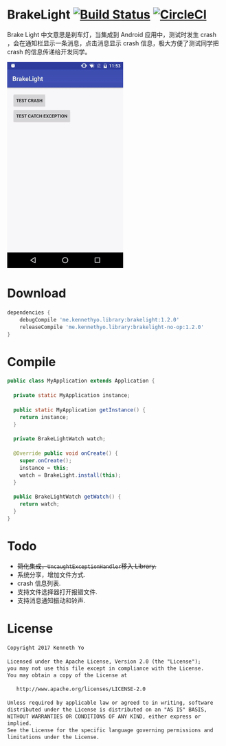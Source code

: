# BrakeLight [![Build Status](https://travis-ci.org/KennethYo/BrakeLight.svg?branch=master)](https://travis-ci.org/KennethYo/BrakeLight) [![CircleCI](https://circleci.com/gh/KennethYo/BrakeLight/tree/master.svg?style=svg)](https://circleci.com/gh/KennethYo/BrakeLight/tree/master)

Brake Light 中文意思是刹车灯，当集成到 Android 应用中，测试时发生 crash ，会在通知栏显示一条消息，点击消息显示 crash 信息，极大方便了测试同学把 crash 的信息传递给开发同学。

![演示图片](ezgif.com-video-to-gif.gif)

# Download

```groovy
dependencies {
    debugCompile 'me.kennethyo.library:brakelight:1.2.0'
    releaseCompile 'me.kennethyo.library:brakelight-no-op:1.2.0'
}
```

# Compile

```java
public class MyApplication extends Application {

  private static MyApplication instance;

  public static MyApplication getInstance() {
    return instance;
  }

  private BrakeLightWatch watch;

  @Override public void onCreate() {
    super.onCreate();
    instance = this;
    watch = BrakeLight.install(this);
  }

  public BrakeLightWatch getWatch() {
    return watch;
  }
}
```

# Todo

- ~~简化集成，`UncaughtExceptionHandler`移入 Library.~~
- 系统分享，增加文件方式.
- crash 信息列表.
- 支持文件选择器打开报错文件.
- 支持消息通知振动和铃声.

# License

```
Copyright 2017 Kenneth Yo

Licensed under the Apache License, Version 2.0 (the "License");
you may not use this file except in compliance with the License.
You may obtain a copy of the License at

   http://www.apache.org/licenses/LICENSE-2.0

Unless required by applicable law or agreed to in writing, software
distributed under the License is distributed on an "AS IS" BASIS,
WITHOUT WARRANTIES OR CONDITIONS OF ANY KIND, either express or implied.
See the License for the specific language governing permissions and
limitations under the License.
```
